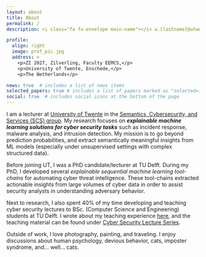 ```yaml
---
layout: about
title: About
permalink: /
description: <i class="fa fa-envelope main-name"></i> a.[lastname]@utwente.nl <br/> <i class="fa fa-envelope main-name"></i> [firstname].[lastname]@tudelft.nl

profile:
  align: right
  image: prof_pic.jpg
  address: >
    <p>ZI 2027, Zilverling, Faculty EEMCS,</p>
    <p>University of Twente, Enschede,</p>
    <p>The Netherlands</p>

news: true  # includes a list of news items
selected_papers: true # includes a list of papers marked as "selected={true}"
social: true  # includes social icons at the bottom of the page
---
```


I am a lecturer at [University of Twente](https://www.utwente.nl/en/) 
in the [Semantics, Cybersecurity, and Services (SCS) group](https://www.utwente.nl/en/eemcs/scs/). 
My research focuses on <b class="main-name"><i>explainable machine learning solutions for cyber security tasks</i></b> such as incident response, malware analysis, 
and intrusion detection. My mission is to go beyond prediction probabilities, and extract semantically meaningful insights from 
ML models (especially under unsupervised settings with complex structured data). 


Before joining UT, I was a PhD candidate/lecturer at TU Delft. 
During my PhD, I developed several *explainable sequential machine learning tool-chains* for automating cyber threat intelligence.
These tool-chains extracted actionable insights from large volumes of cyber data in order to assist security analysts in understanding adversary behavior. 

Next to research, I also spent 40% of my time developing and teaching cyber security lectures to BSc. (Computer Science and Engineering) students at TU Delft.
I wrote about my teaching experience [here](https://arxiv.org/abs/2310.07625), 
and the teaching material can be found under [Cyber Security Lecture Series](https://azqanadeem.github.io/teaching/). 


Outside of work, I love photography, painting, and traveling. I enjoy discussions about human psychology, 
devious behavior, cats, imposter syndrome, and... well... cats.
